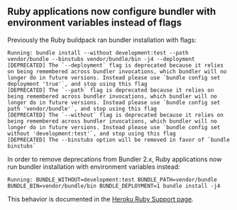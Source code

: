 ## Ruby applications now configure bundler with environment variables instead of flags

Previously the Ruby buildpack ran bundler installation with flags:

```
Running: bundle install --without development:test --path vendor/bundle --binstubs vendor/bundle/bin -j4 --deployment
[DEPRECATED] The `--deployment` flag is deprecated because it relies on being remembered across bundler invocations, which bundler will no longer do in future versions. Instead please use `bundle config set deployment 'true'`, and stop using this flag
[DEPRECATED] The `--path` flag is deprecated because it relies on being remembered across bundler invocations, which bundler will no longer do in future versions. Instead please use `bundle config set path 'vendor/bundle'`, and stop using this flag
[DEPRECATED] The `--without` flag is deprecated because it relies on being remembered across bundler invocations, which bundler will no longer do in future versions. Instead please use `bundle config set without 'development:test'`, and stop using this flag
[DEPRECATED] The --binstubs option will be removed in favor of `bundle binstubs`
```

In order to remove deprecations from Bundler 2.x, Ruby applications now run bundler installation with environment variables instead:

```
Running: BUNDLE_WITHOUT=development:test BUNDLE_PATH=vendor/bundle BUNDLE_BIN=vendor/bundle/bin BUNDLE_DEPLOYMENT=1 bundle install -j4
```

This behavior is documented in the [Heroku Ruby Support page](https://devcenter.heroku.com/articles/ruby-support).

